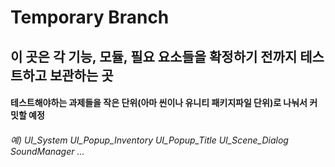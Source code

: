 Temporary Branch
================

이 곳은 각 기능, 모듈, 필요 요소들을 확정하기 전까지 테스트하고 보관하는 곳
-----------------------------------------------------------------------------

#### 테스트해야하는 과제들을 작은 단위(아마 씬이나 유니티 패키지파일 단위)로 나눠서 커밋할 예정

###### 예) UI_System UI_Popup_Inventory UI_Popup_Title UI_Scene_Dialog SoundManager ...
